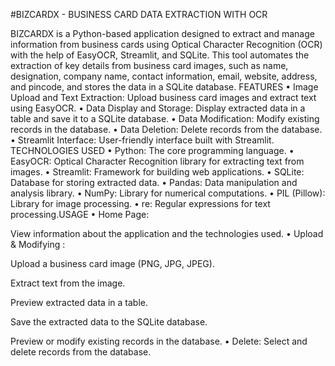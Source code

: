 #BIZCARDX - BUSINESS CARD DATA EXTRACTION WITH OCR

BIZCARDX is a Python-based application designed to extract and manage information from business cards using Optical Character Recognition (OCR) with the help of EasyOCR, Streamlit, and SQLite. This tool automates the extraction of key details from business card images, such as name, designation, company name, contact information, email, website, address, and pincode, and stores the data in a SQLite database. FEATURES • Image Upload and Text Extraction: Upload business card images and extract text using EasyOCR. • Data Display and Storage: Display extracted data in a table and save it to a SQLite database. • Data Modification: Modify existing records in the database. • Data Deletion: Delete records from the database. • Streamlit Interface: User-friendly interface built with Streamlit. TECHNOLOGIES USED • Python: The core programming language. • EasyOCR: Optical Character Recognition library for extracting text from images. • Streamlit: Framework for building web applications. • SQLite: Database for storing extracted data. • Pandas: Data manipulation and analysis library. • NumPy: Library for numerical computations. • PIL (Pillow): Library for image processing. • re: Regular expressions for text processing.USAGE • Home Page:

View information about the application and the technologies used. • Upload & Modifying :

Upload a business card image (PNG, JPG, JPEG).

Extract text from the image.

Preview extracted data in a table.

Save the extracted data to the SQLite database.

Preview or modify existing records in the database. • Delete: Select and delete records from the database.
